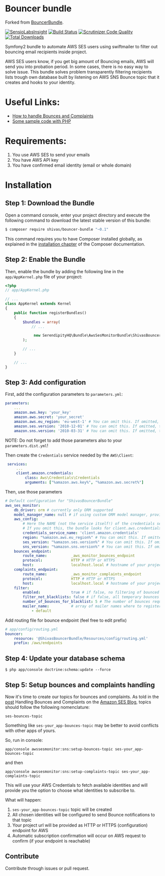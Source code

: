 Bouncer bundle
==============

Forked from [BouncerBundle](https://github.com/shivas/bouncer-bundle).

[![SensioLabsInsight](https://insight.sensiolabs.com/projects/56ca074b-524c-4ebe-84f4-f7d0772814b0/mini.png)](https://insight.sensiolabs.com/projects/56ca074b-524c-4ebe-84f4-f7d0772814b0)
[![Build Status](https://travis-ci.org/shivas/bouncer-bundle.svg)](https://travis-ci.org/shivas/bouncer-bundle)
[![Scrutinizer Code Quality](https://scrutinizer-ci.com/g/shivas/bouncer-bundle/badges/quality-score.png?b=master)](https://scrutinizer-ci.com/g/shivas/bouncer-bundle/?branch=master)
[![Total Downloads](https://img.shields.io/packagist/dt/shivas/bouncer-bundle.svg?style=flat)](https://packagist.org/packages/shivas/bouncer-bundle)

Symfony2 bundle to automate AWS SES users using swiftmailer to filter out bouncing email recipients inside project.

AWS SES users know, if you get big amount of Bouncing emails, AWS will send you into probation period.
In some cases, there is no easy way to solve issue. This bundle solves problem transparently filtering recipients lists trough own database built by listening on AWS SNS Bounce topic that it creates and hooks to your identity.

Useful Links:
=============

- [How to handle Bounces and Complaints](http://sesblog.amazon.com/post/TxJE1JNZ6T9JXK/-Handling-span-class-matches-Bounces-span-and-Complaints.pdf)
- [Some sample code with PHP](https://forums.aws.amazon.com/message.jspa?messageID=202798#202798)

Requirements:
=============

1. You use AWS SES to send your emails
2. You have AWS API key
3. You have confirmed email identity (email or whole domain)

Installation
============

Step 1: Download the Bundle
---------------------------

Open a command console, enter your project directory and execute the
following command to download the latest stable version of this bundle:

```bash
$ composer require shivas/bouncer-bundle "~0.1"
```

This command requires you to have Composer installed globally, as explained
in the [installation chapter](https://getcomposer.org/doc/00-intro.md)
of the Composer documentation.

Step 2: Enable the Bundle
-------------------------

Then, enable the bundle by adding the following line in the `app/AppKernel.php`
file of your project:

```php
<?php
// app/AppKernel.php

// ...
class AppKernel extends Kernel
{
    public function registerBundles()
    {
        $bundles = array(
            // ...

             new SerendipityHQ\Bundle\AwsSesMonitorBundle\ShivasBouncerBundle(),
        );

        // ...
    }

    // ...
}
```

Step 3: Add configuration
-------------------------

First, add the configuration parameters to `parameters.yml`:

```yaml
parameters:
    ...
    amazon.aws.key: 'your_key'
    amazon.aws.secret: 'your_secret'
    amazon.aws.eu_region: 'eu-west-1' # You can omit this. If omitted, the bundle sets this to us-east-1
    amazon.ses.version: '2010-12-01' # You can omit this. If omitted, the bundle sets this to 2010-12-01
    amazon.sns.version: '2010-03-31' # You can omit this. If omitted, the bundle sets this to 2010-03-31
```

NOTE: Do not forget to add those parameters also to your `parameters.dist.yml`!
 
Then create the `Credentials` service needed by the `AWS\Client`:
 
```yaml
 services:
     ...
     client.amazon.credentials:
         class: Aws\Credentials\Credentials
         arguments: ["%amazon.aws.key%", "%amazon.aws.secret%"]
```

Then, use those parameters

```yaml
# Default configuration for "ShivasBouncerBundle"
aws_ses_monitor:
    db_driver: orm # currently only ORM supported
    model_manager_name: null # if using custom ORM model manager, provide name, otherwise leave as null
    aws_config:
        # Here the NAME (not the service itself!) of the credentials service set in the previous step.
        # If you omit this, the bundle looks for client.aws.credentials service.
        credentials_service_name: 'client.amazon.credentials'
        region: "%amazon.aws.eu_region%" # You can omit this. If omitted, the bundle sets this to us-east-1
        ses_version: "%amazon.ses.version%" # You can omit this. If omitted, the bundle sets this to 2010-12-01
        sns_version: "%amazon.sns.version%" # You can omit this. If omitted, the bundle sets this to 2010-03-31
    bounces_endpoint:
        route_name:           _aws_monitor_bounces_endpoint
        protocol:             HTTP # HTTP or HTTPS
        host:                 localhost.local # hostname of your project when in production
    complaints_endpoint:
        route_name:           _aws_monitor_complaints_endpoint
        protocol:             HTTP # HTTP or HTTPS
        host:                 localhost.local # hostname of your project when in production
    filter:
        enabled:              true # if false, no filtering of bounced recipients will happen
        filter_not_blacklists: false # if false, all temporary bounces will not make that address to be filtered forever
        number_of_bounces_for_blacklist: 5 # The number of bounces required to permanently blacklist the address
        mailer_name:          # array of mailer names where to register filtering plugin
            - default
```

Add routing file for bounce endpoint (feel free to edit prefix)

```yaml
# app/config/routing.yml
bouncer:
    resource: '@ShivasBouncerBundle/Resources/config/routing.yml'
    prefix: /aws/endpoints
```



Step 4: Update your database schema
-----------------------------------

```
$ php app/console doctrine:schema:update --force
```

Step 5: Setup bounces and complaints handling
---------------------------------------------

Now it's time to create our topics for bounces and complaints. As told in the [post](http://sesblog.amazon.com/post/TxJE1JNZ6T9JXK/-Handling-span-class-matches-Bounces-span-and-Complaints.pdf)
Handling Bounces and Complaints on the [Amazon SES Blog](http://sesblog.amazon.com/), topics should follow the following nomenclature:

    ses-bounces-topic

Something like `ses-your_app-bounces-topic` may be better to avoid conflicts with other apps of yours.

So, run in console:
```
app/console awssesmonitor:sns:setup-bounces-topic ses-your_app-bounces-topic
```

and then

```
app/console awssesmonitor:sns:setup-complaints-topic ses-your_app-complaints-topic
```

This will use your AWS Credentials to fetch available identities and will provide you the option to choose what identities to subscribe to.

What will happen:

1. `ses-your_app-bounces-topic` topic will be created
2. All chosen identities will be configured to send Bounce notifications to that topic
3. Your project url will be provided as HTTP or HTTPS (configuration) endpoint for AWS
4. Automatic subscription confirmation will occur on AWS request to confirm (if your endpoint is reachable)

Contribute
----------

Contribute through issues or pull request.
